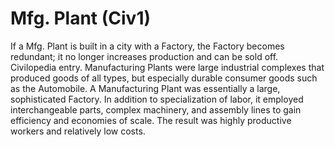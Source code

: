 # Mfg. Plant (Civ1)

If a Mfg. Plant is built in a city with a Factory, the Factory becomes redundant; it no longer increases production and can be sold off.
Civilopedia entry.
Manufacturing Plants were large industrial complexes that produced goods of all types, but especially durable consumer goods such as the Automobile. A Manufacturing Plant was essentially a large, sophisticated Factory. In addition to specialization of labor, it employed interchangeable parts, complex machinery, and assembly lines to gain efficiency and economies of scale. The result was highly productive workers and relatively low costs.